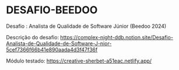 # DESAFIO-BEEDOO
Desafio : Analista de Qualidade de Software Júnior (Beedoo 2024)

Descrição do desafio:
https://complex-night-ddb.notion.site/Desafio-Analista-de-Qualidade-de-Software-J-nior-5cef7366f66b41e890aada4d3f47f36f

Módulo testado:
https://creative-sherbet-a51eac.netlify.app/
